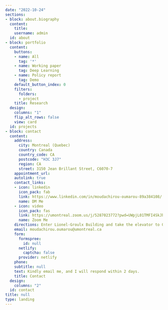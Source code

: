 ```yaml
---
date: "2022-10-24"
sections:
- block: about.biography
  content:
    title: 
    username: admin
  id: about
- block: portfolio
  content:
    buttons:
    - name: All
      tag: '*'
    - name: Working paper
      tag: Deep Learning
    - name: Policy report
      tag: Demo
    default_button_index: 0
    filters:
      folders:
      - project
    title: Research
  design:
    columns: "1"
    flip_alt_rows: false
    view: card
  id: projects
- block: contact
  content:
    address:
      city: Montreal (Quebec)
      country: Canada
      country_code: CA
      postcode: "H3C 3J7"
      region: CA
      street: 3150 Jean Brillant Street, C6070-7
    appointment_url: 
    autolink: true
    contact_links:
    - icon: linkedin
      icon_pack: fab
      link: https://www.linkedin.com/in/moudachirou-oumarou-89a384108/
      name: DM Me
    - icon: video
      icon_pack: fas
      link: https://umontreal.zoom.us/j/5287023772?pwd=UWpjL01TMFI4SkJhN1p5NzFsbE11dz09
      name: Zoom Me
    directions: Enter Lionel-Groulx Building and take the elevator to Office C6070-7 on Floor 6
    email: moudachirou.oumarou@umontreal.ca
    form:
      formspree:
        id: null
      netlify:
        captcha: false
      provider: netlify
    phone: 
    subtitle: null
    text: Kindly email me, and I will respond within 2 days.
    title: Contact
  design:
    columns: "2"
  id: contact
title: null
type: landing
---
```

